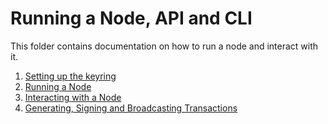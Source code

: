 <!--
order: false
parent:
  order: 5
-->

# Running a Node, API and CLI

This folder contains documentation on how to run a node and interact with it.

1. [Setting up the keyring](./keyring.md)
1. [Running a Node](./run-node.md)
1. [Interacting with a Node](./interact-node.md)
1. [Generating, Signing and Broadcasting Transactions](./txs.md)
